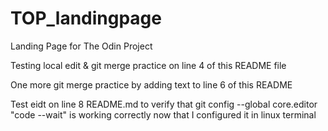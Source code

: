 # TOP_landingpage
Landing Page for The Odin Project

Testing local edit & git merge practice on line 4 of this README file

One more git merge practice by adding text to line 6 of this README

Test eidt on line 8 README.md to verify that git config --global core.editor "code --wait" is working correctly now that I configured it in linux terminal

